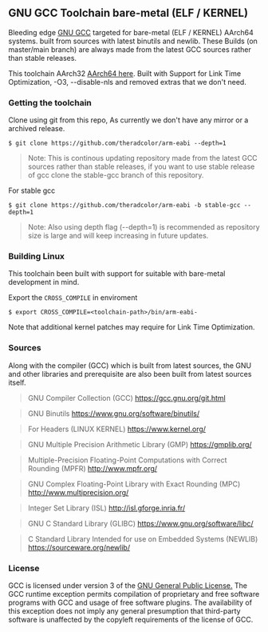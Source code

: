 ## GNU GCC Toolchain bare-metal (ELF / KERNEL)

Bleeding edge [GNU GCC](https://gcc.gnu.org/) targeted for bare-metal (ELF / KERNEL) AArch64 systems. built from sources with latest binutils and newlib. These Builds (on master/main branch) are always made from the latest GCC sources rather than stable releases.

This toolchain AArch32 [AArch64 here](https://github.com/theradcolor/aarch64-elf.git). Built with Support for Link Time Optimization, -O3, --disable-nls and removed extras that we don't need.

### Getting the toolchain

Clone using git from this repo, As currently we don't have any mirror or a archived release.

```
$ git clone https://github.com/theradcolor/arm-eabi --depth=1
```

> Note: This is continous updating repository made from the latest GCC sources rather than stable releases, if you want to use stable release of gcc clone the stable-gcc branch of this repository.

For stable gcc
```
$ git clone https://github.com/theradcolor/arm-eabi -b stable-gcc --depth=1
```

>  Note: Also using depth flag (--depth=1) is recommended as repository size is large and will keep increasing in future updates.

### Building Linux

This toolchain been built with support for suitable with bare-metal development in mind.

Export the `CROSS_COMPILE` in enviroment

```
$ export CROSS_COMPILE=<toolchain-path>/bin/arm-eabi-
```

Note that additional kernel patches may require for Link Time Optimization.

### Sources

Along with the compiler (GCC) which is built from latest sources, the GNU and other libraries and prerequisite are also been built from latest sources itself.

> GNU Compiler Collection (GCC) https://gcc.gnu.org/git.html

> GNU Binutils https://www.gnu.org/software/binutils/

> For Headers (LINUX KERNEL) https://www.kernel.org/

> GNU Multiple Precision Arithmetic Library (GMP) https://gmplib.org/

> Multiple-Precision Floating-Point Computations with Correct Rounding (MPFR) http://www.mpfr.org/

> GNU Complex Floating-Point Library with Exact Rounding (MPC) http://www.multiprecision.org/

> Integer Set Library (ISL) http://isl.gforge.inria.fr/

> GNU C Standard Library (GLIBC) https://www.gnu.org/software/libc/

> C Standard Library Intended for use on Embedded Systems (NEWLIB) https://sourceware.org/newlib/

### License

GCC is licensed under version 3 of the [GNU General Public License.](https://www.gnu.org/licenses/gpl-3.0.html)
The GCC runtime exception permits compilation of proprietary and free software programs with GCC and usage of free software plugins. The availability of this exception does not imply any general presumption that third-party software is unaffected by the copyleft requirements of the license of GCC. 
